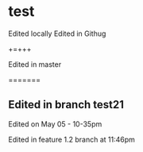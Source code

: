 test
====

Edited locally
Edited in Githug

+=+++

Edited in master

=======

Edited in branch test21
---------------

Edited on May 05 - 10-35pm

Edited in feature 1.2 branch at 11:46pm
